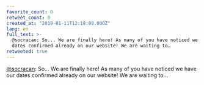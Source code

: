```yaml
---
favorite_count: 0
retweet_count: 0
created_at: "2019-01-11T12:18:08.000Z"
lang: en
full_text: >-
  @socracan: So... We are finally here! As many of you have noticed we have our
  dates confirmed already on our website! We are waiting to…
retweeted: true
---
```


[@socracan](https://twitter.com/socracan): So... We are finally here! As many of
you have noticed we have our dates confirmed already on our website! We are
waiting to…
